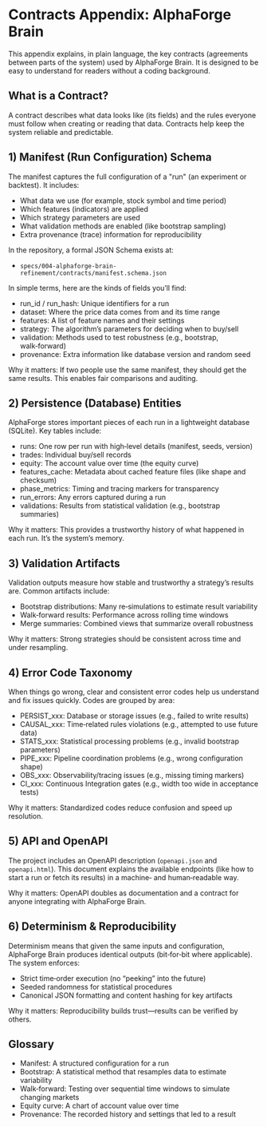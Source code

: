 # Contracts Appendix: AlphaForge Brain

This appendix explains, in plain language, the key contracts (agreements between parts of the system) used by AlphaForge Brain. It is designed to be easy to understand for readers without a coding background.

## What is a Contract?
A contract describes what data looks like (its fields) and the rules everyone must follow when creating or reading that data. Contracts help keep the system reliable and predictable.

## 1) Manifest (Run Configuration) Schema
The manifest captures the full configuration of a "run" (an experiment or backtest). It includes:
- What data we use (for example, stock symbol and time period)
- Which features (indicators) are applied
- Which strategy parameters are used
- What validation methods are enabled (like bootstrap sampling)
- Extra provenance (trace) information for reproducibility

In the repository, a formal JSON Schema exists at:
- `specs/004-alphaforge-brain-refinement/contracts/manifest.schema.json`

In simple terms, here are the kinds of fields you’ll find:
- run_id / run_hash: Unique identifiers for a run
- dataset: Where the price data comes from and its time range
- features: A list of feature names and their settings
- strategy: The algorithm’s parameters for deciding when to buy/sell
- validation: Methods used to test robustness (e.g., bootstrap, walk‑forward)
- provenance: Extra information like database version and random seed

Why it matters: If two people use the same manifest, they should get the same results. This enables fair comparisons and auditing.

## 2) Persistence (Database) Entities
AlphaForge stores important pieces of each run in a lightweight database (SQLite). Key tables include:
- runs: One row per run with high‑level details (manifest, seeds, version)
- trades: Individual buy/sell records
- equity: The account value over time (the equity curve)
- features_cache: Metadata about cached feature files (like shape and checksum)
- phase_metrics: Timing and tracing markers for transparency
- run_errors: Any errors captured during a run
- validations: Results from statistical validation (e.g., bootstrap summaries)

Why it matters: This provides a trustworthy history of what happened in each run. It’s the system’s memory.

## 3) Validation Artifacts
Validation outputs measure how stable and trustworthy a strategy’s results are. Common artifacts include:
- Bootstrap distributions: Many re‑simulations to estimate result variability
- Walk‑forward results: Performance across rolling time windows
- Merge summaries: Combined views that summarize overall robustness

Why it matters: Strong strategies should be consistent across time and under resampling.

## 4) Error Code Taxonomy
When things go wrong, clear and consistent error codes help us understand and fix issues quickly. Codes are grouped by area:
- PERSIST_xxx: Database or storage issues (e.g., failed to write results)
- CAUSAL_xxx: Time‑related rules violations (e.g., attempted to use future data)
- STATS_xxx: Statistical processing problems (e.g., invalid bootstrap parameters)
- PIPE_xxx: Pipeline coordination problems (e.g., wrong configuration shape)
- OBS_xxx: Observability/tracing issues (e.g., missing timing markers)
- CI_xxx: Continuous Integration gates (e.g., width too wide in acceptance tests)

Why it matters: Standardized codes reduce confusion and speed up resolution.

## 5) API and OpenAPI
The project includes an OpenAPI description (`openapi.json` and `openapi.html`). This document explains the available endpoints (like how to start a run or fetch its results) in a machine‑ and human‑readable way.

Why it matters: OpenAPI doubles as documentation and a contract for anyone integrating with AlphaForge Brain.

## 6) Determinism & Reproducibility
Determinism means that given the same inputs and configuration, AlphaForge Brain produces identical outputs (bit‑for‑bit where applicable). The system enforces:
- Strict time‑order execution (no “peeking” into the future)
- Seeded randomness for statistical procedures
- Canonical JSON formatting and content hashing for key artifacts

Why it matters: Reproducibility builds trust—results can be verified by others.

## Glossary
- Manifest: A structured configuration for a run
- Bootstrap: A statistical method that resamples data to estimate variability
- Walk‑forward: Testing over sequential time windows to simulate changing markets
- Equity curve: A chart of account value over time
- Provenance: The recorded history and settings that led to a result
